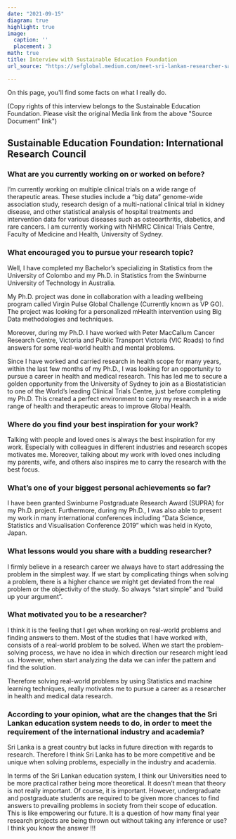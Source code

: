 ```yaml
---
date: "2021-09-15"
diagram: true
highlight: true
image:
  caption: ''
  placement: 3
math: true
title: Interview with Sustainable Education Foundation
url_source: "https://sefglobal.medium.com/meet-sri-lankan-researcher-sandun-malpriya-silva-d2e433522f5"

---
```


On this page, you'll find some facts on what I really do. 

(Copy rights of this interview belongs to the Sustainable Education Foundation. Please visit the original Media link from the above "Source Document" link")

## Sustainable Education Foundation: International Research Council

### What are you currently working on or worked on before?

I’m currently working on multiple clinical trials on a wide range of therapeutic areas. These studies include a “big data” genome-wide association study, research design of a multi-national clinical trial in kidney disease, and other statistical analysis of hospital treatments and intervention data for various diseases such as osteoarthritis, diabetics, and rare cancers. I am currently working with NHMRC Clinical Trials Centre, Faculty of Medicine and Health, University of Sydney.

### What encouraged you to pursue your research topic?

Well, I have completed my Bachelor’s specializing in Statistics from the University of Colombo and my Ph.D. in Statistics from the Swinburne University of Technology in Australia.

My Ph.D. project was done in collaboration with a leading wellbeing program called Virgin Pulse Global Challenge (Currently known as VP GO). The project was looking for a personalized mHealth intervention using Big Data methodologies and techniques.

Moreover, during my Ph.D. I have worked with Peter MacCallum Cancer Research Centre, Victoria and Public Transport Victoria (VIC Roads) to find answers for some real-world health and mental problems.

Since I have worked and carried research in health scope for many years, within the last few months of my Ph.D., I was looking for an opportunity to pursue a career in health and medical research. This has led me to secure a golden opportunity from the University of Sydney to join as a Biostatistician to one of the World’s leading Clinical Trials Centre, just before completing my Ph.D. This created a perfect environment to carry my research in a wide range of health and therapeutic areas to improve Global Health.

### Where do you find your best inspiration for your work?

Talking with people and loved ones is always the best inspiration for my work. Especially with colleagues in different industries and research scopes motivates me. Moreover, talking about my work with loved ones including my parents, wife, and others also inspires me to carry the research with the best focus.

### What’s one of your biggest personal achievements so far?
I have been granted Swinburne Postgraduate Research Award (SUPRA) for my Ph.D. project. Furthermore, during my Ph.D., I was also able to present my work in many international conferences including “Data Science, Statistics and Visualisation Conference 2019” which was held in Kyoto, Japan.

### What lessons would you share with a budding researcher?
I firmly believe in a research career we always have to start addressing the problem in the simplest way. If we start by complicating things when solving a problem, there is a higher chance we might get deviated from the real problem or the objectivity of the study.
So always “start simple” and “build up your argument”.

### What motivated you to be a researcher?
I think it is the feeling that I get when working on real-world problems and finding answers to them. Most of the studies that I have worked with, consists of a real-world problem to be solved. When we start the problem-solving process, we have no idea in which direction our research might lead us. However, when start analyzing the data we can infer the pattern and find the solution.

Therefore solving real-world problems by using Statistics and machine learning techniques, really motivates me to pursue a career as a researcher in health and medical data research.


### According to your opinion, what are the changes that the Sri Lankan education system needs to do, in order to meet the requirement of the international industry and academia?

Sri Lanka is a great country but lacks in future direction with regards to research. Therefore I think Sri Lanka has to be more competitive and be unique when solving problems, especially in the industry and academia.

In terms of the Sri Lankan education system, I think our Universities need to be more practical rather being more theoretical. It doesn’t mean that theory is not really important. Of course, it is important. However, undergraduate and postgraduate students are required to be given more chances to find answers to prevailing problems in society from their scope of education. This is like empowering our future. It is a question of how many final year research projects are being thrown out without taking any inference or use? I think you know the answer !!!